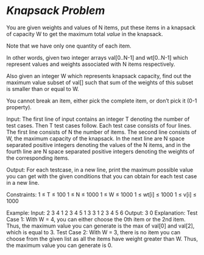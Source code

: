 # *Knapsack Problem*

You are given weights and values of N items,
put these items in a knapsack of capacity W
to get the maximum total *value* in the knapsack.

Note that we have only one quantity of each item.

In other words, given two integer arrays val[0..N-1] and wt[0..N-1]
which represent values and weights associated with N items respectively.

Also given an integer W which represents knapsack capacity,
find out the maximum value subset of val[] such that
sum of the weights of this subset is smaller than or equal to W.

You cannot break an item, either pick the complete item, or don’t pick it (0-1 property).

Input:
The first line of input contains an integer T denoting the number of test cases. Then T test cases follow. Each test case consists of four lines.
The first line consists of N the number of items.
The second line consists of W, the maximum capacity of the knapsack.
In the next line are N space separated positive integers denoting the values of the N items,
and in the fourth line are N space separated positive integers denoting the weights of the corresponding items.

Output:
For each testcase, in a new line, print the maximum possible value you can get with the given conditions that you can obtain for each test case in a new line.

Constraints:
1 ≤ T ≤ 100
1 ≤ N ≤ 1000
1 ≤ W ≤ 1000
1 ≤ wt[i] ≤ 1000
1 ≤ v[i] ≤ 1000

Example:
Input:
2
3
4
1 2 3
4 5 1
3
3
1 2 3
4 5 6
Output:
3
0
Explanation:
Test Case 1: With W = 4, you can either choose the 0th item or the 2nd item. Thus, the maximum value you can generate is the max of val[0] and val[2], which is equal to 3.
Test Case 2: With W = 3, there is no item you can choose from the given list as all the items have weight greater than W. Thus, the maximum value you can generate is 0.
